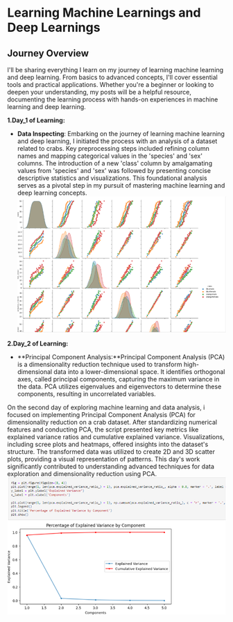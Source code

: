 # Learning Machine Learnings and Deep Learnings

## Journey Overview 
I'll be sharing everything I learn on my journey of learning machine learning and deep learning. From basics to advanced concepts, I'll cover essential tools and practical applications. Whether you're a beginner or looking to deepen your understanding, my posts will be a helpful resource, documenting the learning process with hands-on experiences in machine learning and deep learning.

**1.Day_1 of Learning:**
- **Data Inspecting**: Embarking on the journey of learning machine learning and deep learning, I initiated the process with an analysis of a dataset related to crabs. Key preprocessing steps included refining column names and mapping categorical values in the 'species' and 'sex' columns. The introduction of a new 'class' column by amalgamating values from 'species' and 'sex' was followed by presenting concise descriptive statistics and visualizations. This foundational analysis serves as a pivotal step in my pursuit of mastering machine learning and deep learning concepts.
![Image](https://github.com/ranzeet013/Machine_Learnings_Deep_Learnings/blob/main/00.%20Data%20Inspection/Dataset/DataInspection2.png)

**2.Day_2 of Learning:**
- **Principal Component Analysis:**Principal Component Analysis (PCA) is a dimensionality reduction technique used to transform high-dimensional data into a lower-dimensional space. It identifies orthogonal axes, called principal components, capturing the maximum variance in the data. PCA utilizes eigenvalues and eigenvectors to determine these components, resulting in uncorrelated variables.

On the second day of exploring machine learning and data analysis, i focused on implementing Principal Component Analysis (PCA) for dimensionality reduction on a crab dataset. After standardizing numerical features and conducting PCA, the script presented key metrics like explained variance ratios and cumulative explained variance. Visualizations, including scree plots and heatmaps, offered insights into the dataset's structure. The transformed data was utilized to create 2D and 3D scatter plots, providing a visual representation of patterns. This day's work significantly contributed to understanding advanced techniques for data exploration and dimensionality reduction using PCA.
![Image](https://github.com/ranzeet013/Machine_Learnings_Deep_Learnings/blob/main/01.%20Principal%20Component%20Analysis%20And%20Visualization/Dataset/Image/ExplainedVarianceByComponent.png)

